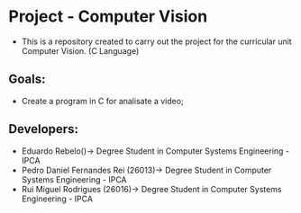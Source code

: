 # Project - Computer Vision
* This is a repository created to carry out the project for the curricular unit Computer Vision.  (C Language)

## Goals:
- Create a program in C for analisate a video;

## Developers:
- Eduardo Rebelo()-> Degree Student in Computer Systems Engineering - IPCA
- Pedro Daniel Fernandes Rei (26013)-> Degree Student in Computer Systems Engineering - IPCA
- Rui Miguel Rodrigues (26016)-> Degree Student in Computer Systems Engineering - IPCA
